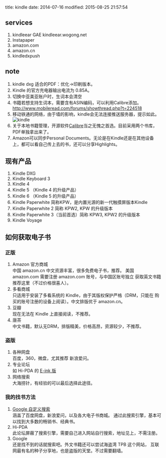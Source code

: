 title: kindle
date: 2014-07-16
modified: 2015-08-25 21:57:54

## services
1. kindleear GAE kindleear.wogong.net
2. Instapaper
3. amazon.com
4. amazon.cn
5. kindledxpush

## note
1. kindle dxg 适合的PDF：优化->印刷版本。
2. Kindle 的官方充电器输出电流为 0.85A。
3. 切换中亚美亚账户时，生词本会清空
4. 书籍若想支持生词本，需要含有ASIN编码，可以利用Calibre添加。<http://www.mobileread.com/forums/showthread.php?t=224518>
5. 移动铁通的网络，由于墙的影响，kindle会无法连接推送服务器，提示如此。 ![kindle](http://wogong-image.b0.upaiyun.com/wiki/kindlegfw.gif)
6. 关于本地书籍管理，开源软件[Calibre](http://calibre-ebook.com/)当之无愧之首选。目前采用两个书库，PDF单独拿出来了。
7. Amazon可以同步Personal Documents。无论是在Kindle还是在其他设备上，都可以看自己传上去的书，还可以分享Highlights。

## 现有产品
1. Kindle DXG 
2. Kindle Keyboard 3
3. Kindle 4
4. Kindle 5 （Kindle 4 的升级产品）
4. Kindle 6 （Kindle 5 的升级产品）
5. Kindle Paperwhite   简称KPW，是内置光源的新一代触摸屏版本Kindle
6. Kindle Paperwhite 2 简称 KPW2, KPW 的升级版本
6. Kindle Paperwhite 3（当前首选）简称 KPW3, KPW2 的升级版本
7. Kindle Voyage

## 如何获取电子书
### 正版
1. Amazon 官方商城  
   中国 amazon.cn 中文资源丰富，很多免费电子书，推荐。
   美国 amazon.com 需要注册 amazon.com 账号，与中国区账号独立
   获取英文书籍推荐这里（不过价格很喜人）。
2. 多看商城  
   只适用于安装了多看系统的 Kindle，由于其版权保护严格（DRM，只能在
   购买的账号注册的设备上阅读）。中文排版优于 amazon.cn。
3. 豆瓣  
   现在无法在 Kindle 上直接阅读，不推荐。
3. 唐茶  
   中文书籍，默认无DRM，排版精美，价格高昂，资源较少，不推荐。

### 盗版
1. 各种网盘  
   百度，360，微盘，尤其推荐 新浪爱问。
2. 专业论坛  
   如 Hi-PDA 的 [E-ink 版](http://www.hi-pda.com/forum/forumdisplay.php?fid=59)
3. 网络搜索  
   大海捞针，有经验的可以最后选择此途径。

### 我的找书方法
1. [Google 自定义搜索](http://wogong.net/kindle)  
   涵盖了百度网盘，新浪爱问，以及各大电子书商城。
   通过此搜索引擎，基本可以找到大多数的畅销书、经典书。
2. Hi-PDA  
   此论坛屏蔽了搜索引擎，需要自己进入网站自行搜索，地址见上，不需注册。
3. Google  
   还是找不到的话就搜索吧。外文书籍还可以尝试海盗湾 TPB 这个网站，
   互联网最有名的种子分享地，也是盗版的天堂。不过需要翻墙。




